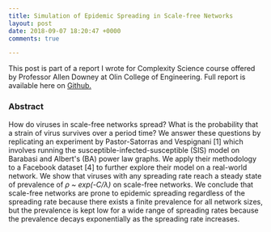 ```yaml
---
title: Simulation of Epidemic Spreading in Scale-free Networks
layout: post
date: 2018-09-07 18:20:47 +0000
comments: true

---
```

This post is part of a report I wrote for Complexity Science course offered by Professor Allen Downey at Olin College of Engineering. Full report is available here on [Github.](https://github.com/SeunginLyu/EpidemicSpreading/blob/master/reports/final_report.md)

### Abstract

How do viruses in scale-free networks spread? What is the probability that a strain of virus survives over a period time? We answer these questions by replicating an experiment by Pastor-Satorras and Vespignani \[1\] which involves running the susceptible-infected-susceptible (SIS) model on Barabasi and Albert's (BA) power law graphs. We apply their methodology to a Facebook dataset \[4\] to further explore their model on a real-world network. We show that viruses with any spreading rate reach a steady state of prevalence of _ρ \~ exp(-C/λ)_ on scale-free networks. We conclude that scale-free networks are prone to epidemic spreading regardless of the spreading rate because there exists a finite prevalence for all network sizes, but the prevalence is kept low for a wide range of spreading rates because the prevalence decays exponentially as the spreading rate increases.